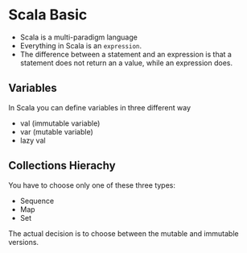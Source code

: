 # Scala Basic


- Scala is a multi-paradigm language
- Everything in Scala is an `expression`.
- The difference between a statement and an expression is that a statement does not return an a value, while an expression does.


## Variables

In Scala you can define variables in three different way

- val (immutable variable)
- var (mutable variable)
- lazy val


## Collections Hierachy

You have to choose only one of these three types:
- Sequence
- Map
- Set

The actual decision is to choose between the mutable and immutable versions.
